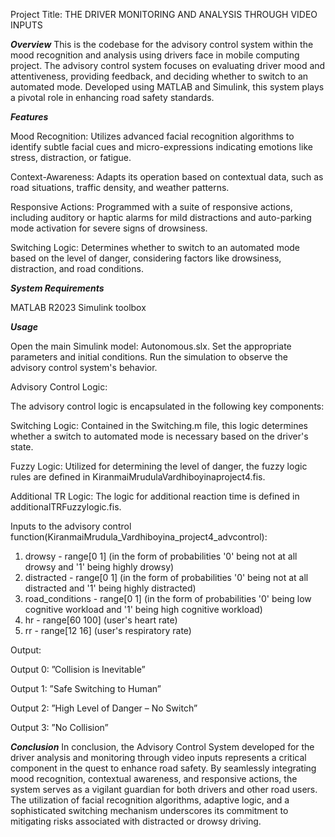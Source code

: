 
Project Title: THE DRIVER MONITORING AND ANALYSIS THROUGH VIDEO INPUTS

***Overview***
This is the codebase for the advisory control system within the mood recognition and analysis using drivers face in mobile computing project.
The advisory control system focuses on evaluating driver mood and attentiveness, providing feedback, and deciding whether to switch to an automated mode. 
Developed using MATLAB and Simulink, this system plays a pivotal role in enhancing road safety standards.


***Features***

Mood Recognition: Utilizes advanced facial recognition algorithms to identify subtle facial cues and micro-expressions indicating emotions like stress, distraction, or fatigue.

Context-Awareness: Adapts its operation based on contextual data, such as road situations, traffic density, and weather patterns.

Responsive Actions: Programmed with a suite of responsive actions, including auditory or haptic alarms for mild distractions and auto-parking mode activation for severe signs of drowsiness.

Switching Logic: Determines whether to switch to an automated mode based on the level of danger, considering factors like drowsiness, distraction, and road conditions.

***System Requirements***

MATLAB R2023 
Simulink toolbox


***Usage***

Open the main Simulink model: Autonomous.slx.
Set the appropriate parameters and initial conditions.
Run the simulation to observe the advisory control system's behavior.

Advisory Control Logic:

The advisory control logic is encapsulated in the following key components:

Switching Logic:
Contained in the Switching.m file, 
this logic determines whether a switch to automated mode is necessary based on the driver's state.

Fuzzy Logic: 
Utilized for determining the level of danger, 
the fuzzy logic rules are defined in KiranmaiMrudulaVardhiboyinaproject4.fis.

Additional TR Logic: The logic for additional reaction time is defined in additionalTRFuzzylogic.fis.

Inputs to the advisory control function(KiranmaiMrudula_Vardhiboyina_project4_advcontrol):
1. drowsy          - range[0 1] (in the form of probabilities '0' being not at all drowsy and '1' being highly drowsy)
2. distracted      - range[0 1] (in the form of probabilities '0' being not at all distracted and '1' being highly distracted)
3. road_conditions - range[0 1] (in the form of probabilities '0' being low cognitive workload and '1' being high cognitive workload)
4. hr              - range[60 100] (user's heart rate)
5. rr              - range[12 16] (user's respiratory rate)

Output:

Output 0: ”Collision is Inevitable”

Output 1: ”Safe Switching to Human”

Output 2: ”High Level of Danger – No Switch”

Output 3: ”No Collision”

***Conclusion***
In conclusion, the Advisory Control System developed for 
the driver analysis and monitoring through video inputs represents a critical component in the quest to enhance road safety. 
By seamlessly integrating mood recognition, contextual awareness, and responsive actions, the system serves as a 
vigilant guardian for both drivers and other road users. The utilization of facial recognition algorithms, 
adaptive logic, and a sophisticated switching mechanism underscores its commitment to mitigating risks associated 
with distracted or drowsy driving.
